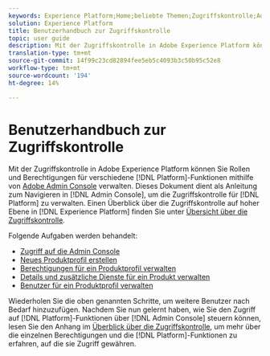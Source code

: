 ```yaml
---
keywords: Experience Platform;Home;beliebte Themen;Zugriffskontrolle;Adobe Admin Console
solution: Experience Platform
title: Benutzerhandbuch zur Zugriffskontrolle
topic: user guide
description: Mit der Zugriffskontrolle in Adobe Experience Platform können Sie Rollen und Berechtigungen für verschiedene Plattformfunktionen mithilfe des Adobe Admin Console verwalten. Dieses Dokument dient als Anleitung zum Navigieren in der Admin Console zum Verwalten der Zugriffskontrolle für Plattform.
translation-type: tm+mt
source-git-commit: 14f99c23cd82894fee5eb5c4093b3c50b95c52e8
workflow-type: tm+mt
source-wordcount: '194'
ht-degree: 14%

---
```



# Benutzerhandbuch zur Zugriffskontrolle

Mit der Zugriffskontrolle in Adobe Experience Platform können Sie Rollen und Berechtigungen für verschiedene [!DNL Platform]-Funktionen mithilfe von [Adobe Admin Console](https://adminconsole.adobe.com) verwalten. Dieses Dokument dient als Anleitung zum Navigieren in [!DNL Admin Console], um die Zugriffskontrolle für [!DNL Platform] zu verwalten. Einen Überblick über die Zugriffskontrolle auf hoher Ebene in [!DNL Experience Platform] finden Sie unter [Übersicht über die Zugriffskontrolle](./../home.md).

Folgende Aufgaben werden behandelt:

- [Zugriff auf die Admin Console](./browse.md)
- [Neues Produktprofil erstellen](./create-profile.md)
- [Berechtigungen für ein Produktprofil verwalten](./permissions.md)
- [Details und zusätzliche Dienste für ein Produkt verwalten](./details-and-services.md)
- [Benutzer für ein Produktprofil verwalten](./users.md)

Wiederholen Sie die oben genannten Schritte, um weitere Benutzer nach Bedarf hinzuzufügen. Nachdem Sie nun gelernt haben, wie Sie den Zugriff auf [!DNL Platform]-Funktionen über [!DNL Admin Console] steuern können, lesen Sie den Anhang im [Überblick über die Zugriffskontrolle](../home.md), um mehr über die einzelnen Berechtigungen und die [!DNL Platform]-Funktionen zu erfahren, auf die sie Zugriff gewähren.